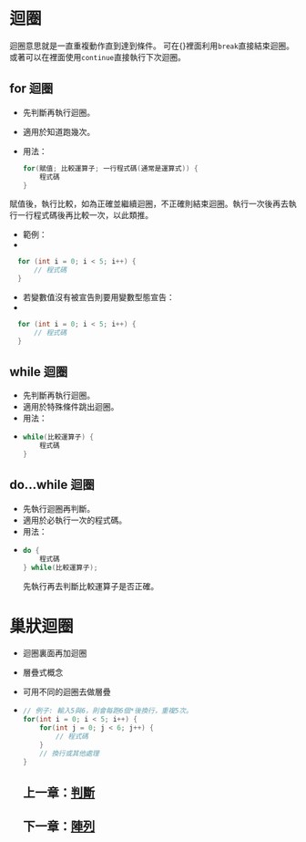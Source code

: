 # 迴圈

迴圈意思就是一直重複動作直到達到條件。 可在{}裡面利用`break`直接結束迴圈。 或著可以在裡面使用`continue`直接執行下次迴圈。

## for 迴圈

- 先判斷再執行迴圈。
- 適用於知道跑幾次。
- 用法：
  
  ```cpp
  for(賦值; 比較運算子; 一行程式碼(通常是運算式)) {
      程式碼
  }
  ```
賦值後，執行比較，如為正確並繼續迴圈，不正確則結束迴圈。執行一次後再去執行一行程式碼後再比較一次，以此類推。
- 範例：
- 
```cpp
  for (int i = 0; i < 5; i++) {
      // 程式碼
  }
  ```
- 若變數值沒有被宣告則要用變數型態宣告：
- 
```cpp
  for (int i = 0; i < 5; i++) {
      // 程式碼
  }
  ```
## while 迴圈

- 先判斷再執行迴圈。
- 適用於特殊條件跳出迴圈。
- 用法：
- 
  ```cpp
  while(比較運算子) {
      程式碼
  }
  ```

## do...while 迴圈

- 先執行迴圈再判斷。
- 適用於必執行一次的程式碼。
- 用法：
- 
  ```cpp
  do {
      程式碼
  } while(比較運算子);
  ```
  先執行再去判斷比較運算子是否正確。

# 巢狀迴圈

- 迴圈裏面再加迴圈
- 層疊式概念
- 可用不同的迴圈去做層疊
- 
  ```cpp
  // 例子: 輸入5與6，則會每跑6個*後換行，重複5次。
  for(int i = 0; i < 5; i++) {
      for(int j = 0; j < 6; j++) {
          // 程式碼
      }
      // 換行或其他處理
  }
  ```

  ## 上一章：[判斷](https://github.com/xixa3333/C-Plus-Plus-Textbook/blob/main/%E5%88%A4%E6%96%B7.md)
  ## 下一章：[陣列]()
